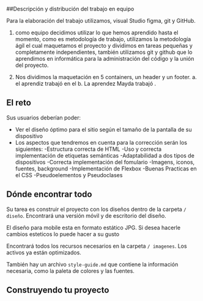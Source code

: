 ##Descripción y distribución del trabajo en equipo

Para la elaboración del trabajo utilizamos, visual Studio figma, git y GitHub.

1. como equipo decidimos utilizar lo que hemos aprendido hasta el momento, como es metodología de trabajo, utilizamos la metodología ágil el cual maquetamos el proyecto y dividimos en tareas pequeñas y completamente independientes, también utilizamos git y github que lo aprendimos en informática para la administración del código y la unión del proyecto.
   
2. Nos dividimos la maquetación en 5 containers, un header y un footer.
  a. el aprendiz  trabajó en el 
  b. La aprendez Mayda trabajó .


## El reto


Sus usuarios deberían poder:

- Ver el diseño óptimo para el sitio según el tamaño de la pantalla de su dispositivo
- Los aspectos que tendremos en cuenta para la corrección serán los siguientes:
  -Estructura correcta de HTML
  -Uso y correcta implementación de etiquetas semánticas
  -Adaptabilidad a dos tipos de dispositivos
  -Correcta implementación del fomulario
  -Imagens, iconos, fuentes, background
  -Implementación de Flexbox
  -Buenas Practicas en el CSS
  -Pseudoelementos y Pseudoclases
  
## Dónde encontrar todo

Su tarea es construir el proyecto con los diseños dentro de la carpeta `/ diseño`. Encontrará una versión móvil y de escritorio del diseño.

El diseño para mobile esta en formato estático JPG. Si desea hacerle cambios esteticos lo puede hacer a su gusto

Encontrará todos los recursos necesarios en la carpeta `/ imagenes`. Los activos ya están optimizados.

También hay un archivo `style-guide.md` que contiene la información necesaria, como la paleta de colores y las fuentes.

## Construyendo tu proyecto


